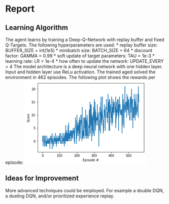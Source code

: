 # Report

## Learning Algorithm
 
  The agent learns by training a Deep-Q-Network with replay buffer and fixed Q-Targets.
  The following hyperparameters are used:
    * replay buffer size: BUFFER_SIZE = int(1e5)
    * minibatch size: BATCH_SIZE = 64
    * discount factor: GAMMA = 0.99
    * soft update of target parameters: TAU = 1e-3
    * learning rate: LR = 1e-4
    * how often to update the network: UPDATE_EVERY = 4
  The model architecture is a deep neural network with one hidden layer. Input and hidden layer use ReLu activation.
  The trained aged solved the environment in 462 episodes. The following plot shows the rewards per episode:
  ![reward plot](https://github.com/Heatequation/DRL_Project_Navigation/blob/master/reward_episodes.png)
  

## Ideas for Improvement
  More advanced techniques could be employed. For example a double DQN, a dueling DQN, and/or prioritized experience replay.
